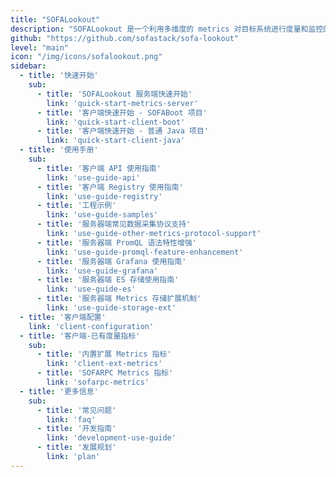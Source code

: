 ```yaml
---
title: "SOFALookout"
description: "SOFALookout 是一个利用多维度的 metrics 对目标系统进行度量和监控的项目。"
github: "https://github.com/sofastack/sofa-lookout"
level: "main"
icon: "/img/icons/sofalookout.png"
sidebar:
  - title: '快速开始'
    sub:
      - title: 'SOFALookout 服务端快速开始'  	
        link: 'quick-start-metrics-server'
      - title: '客户端快速开始 - SOFABoot 项目'
        link: 'quick-start-client-boot'
      - title: '客户端快速开始 - 普通 Java 项目'
        link: 'quick-start-client-java'
  - title: '使用手册'
    sub:
      - title: '客户端 API 使用指南'  	
        link: 'use-guide-api'
      - title: '客户端 Registry 使用指南'
        link: 'use-guide-registry'
      - title: '工程示例'
        link: 'use-guide-samples'
      - title: '服务器端常见数据采集协议支持'  	
        link: 'use-guide-other-metrics-protocol-support'
      - title: '服务器端 PromQL 语法特性增强'
        link: 'use-guide-promql-feature-enhancement'
      - title: '服务器端 Grafana 使用指南'
        link: 'use-guide-grafana'
      - title: '服务器端 ES 存储使用指南'
        link: 'use-guide-es'
      - title: '服务器端 Metrics 存储扩展机制'
        link: 'use-guide-storage-ext'
  - title: '客户端配置'
    link: 'client-configuration'
  - title: '客户端-已有度量指标'
    sub:
      - title: '内置扩展 Metrics 指标'  	
        link: 'client-ext-metrics'
      - title: 'SOFARPC Metrics 指标'
        link: 'sofarpc-metrics'
  - title: '更多信息'
    sub:
      - title: '常见问题'  	
        link: 'faq'
      - title: '开发指南'
        link: 'development-use-guide'
      - title: '发展规划'
        link: 'plan'
---
```

